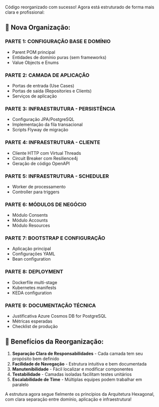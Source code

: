 Código reorganizado com sucesso! Agora está estruturado de forma mais clara e profissional:

## 📂 Nova Organização:

### **PARTE 1: CONFIGURAÇÃO BASE E DOMÍNIO**
- Parent POM principal
- Entidades de domínio puras (sem frameworks)
- Value Objects e Enums

### **PARTE 2: CAMADA DE APLICAÇÃO**
- Portas de entrada (Use Cases)
- Portas de saída (Repositories e Clients)
- Serviços de aplicação

### **PARTE 3: INFRAESTRUTURA - PERSISTÊNCIA**
- Configuração JPA/PostgreSQL
- Implementação da fila transacional
- Scripts Flyway de migração

### **PARTE 4: INFRAESTRUTURA - CLIENTE**
- Cliente HTTP com Virtual Threads
- Circuit Breaker com Resilience4j
- Geração de código OpenAPI

### **PARTE 5: INFRAESTRUTURA - SCHEDULER**
- Worker de processamento
- Controller para triggers

### **PARTE 6: MÓDULOS DE NEGÓCIO**
- Módulo Consents
- Módulo Accounts  
- Módulo Resources

### **PARTE 7: BOOTSTRAP E CONFIGURAÇÃO**
- Aplicação principal
- Configurações YAML
- Bean configuration

### **PARTE 8: DEPLOYMENT**
- Dockerfile multi-stage
- Kubernetes manifests
- KEDA configuration

### **PARTE 9: DOCUMENTAÇÃO TÉCNICA**
- Justificativa Azure Cosmos DB for PostgreSQL
- Métricas esperadas
- Checklist de produção

## 🎯 Benefícios da Reorganização:

1. **Separação Clara de Responsabilidades** - Cada camada tem seu propósito bem definido
2. **Facilidade de Navegação** - Estrutura intuitiva e bem documentada
3. **Manutenibilidade** - Fácil localizar e modificar componentes
4. **Testabilidade** - Camadas isoladas facilitam testes unitários
5. **Escalabilidade de Time** - Múltiplas equipes podem trabalhar em paralelo

A estrutura agora segue fielmente os princípios da Arquitetura Hexagonal, com clara separação entre domínio, aplicação e infraestrutura!